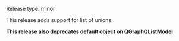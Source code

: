 Release type: minor

This release adds support for list of unions.

**This release also deprecates default object on QGraphQListModel**
